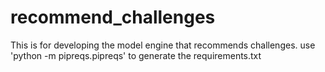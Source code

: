 # recommend_challenges
This is for developing the model engine that recommends challenges.
use 'python -m pipreqs.pipreqs' to generate the requirements.txt